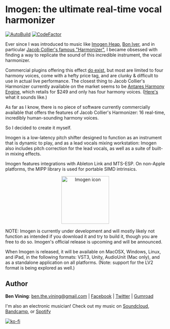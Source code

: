 # Imogen: the ultimate real-time vocal harmonizer

[![AutoBuild](https://github.com/benthevining/imogen/actions/workflows/all-build.yml/badge.svg?branch=master)](https://github.com/benthevining/imogen/actions/workflows/autoBuild.yml)
[![CodeFactor](https://www.codefactor.io/repository/github/benthevining/imogen/badge)](https://www.codefactor.io/repository/github/benthevining/imogen)

Ever since I was introduced to music like [Imogen Heap](http://www.youtube.com/watch?v=dHk2lLaDzlM), [Bon Iver](http://www.youtube.com/watch?v=CaYgMdq6NDg), and in particular [Jacob Collier's famous "Harmonizer"](http://www.youtube.com/watch?v=ZXIApugIuqk), I became obsessed with finding a way to replicate the sound of this incredible instrument, the vocal harmonizer.
 
Commercial plugins offering this effect [do exist](http://www.izotope.com/en/products/nectar/features/harmony.html), but most are limited to four harmony voices, come with a hefty price tag, and are clunky & difficult to use in actual live performance. The closest thing to Jacob Collier's Harmonizer currently available on the market seems to be [Antares Harmony Engine](http://www.antarestech.com/product/harmony-engine/), which retails for $249 and only has four harmony voices. ([Here's](https://www.youtube.com/watch?v=4hgeVqTNVIw) what it sounds like.)

As far as I know, there is no piece of software currently commercially available that offers the features of Jacob Collier's Harmonizer: 16 real-time, incredibly human-sounding harmony voices. 

So I decided to create it myself.

Imogen is a low-latency pitch shifter designed to function as an instrument that is dynamic to play, and as a lead vocals mixing workstation: Imogen also includes pitch correction for the lead vocals, as well as a suite of built-in mixing effects. 

Imogen features integrations with Ableton Link and MTS-ESP. On non-Apple platforms, the MIPP library is used for portable SIMD intrinsics.

<p align="center">
 <img src="https://github.com/benthevining/imogen/blob/master/assets/imogen_icon.png" alt="Imogen icon" width="150" height="150" />
 </p>
 
 
NOTE: Imogen is currently under development and will mostly likely not function as intended if you download it and try to build it, though you are free to do so. Imogen's official release is upcoming and will be announced.

When Imogen is released, it will be available on MacOSX, Windows, Linux, and iPad, in the following formats: VST3, Unity, AudioUnit (Mac only), and as a standalone application on all platforms. (Note: support for the LV2 format is being explored as well.)


## Author
**Ben Vining**: ben.the.vining@gmail.com | [Facebook](http://www.facebook.com/benviningofficial/) | [Twitter](http://twitter.com/benthevining) | [Gumroad](http://gumroad.com/benvining)
 
I'm also an electronic musician! Check out my music on [Soundcloud](http://soundcloud.com/benvining), [Bandcamp](http://benvining.bandcamp.com/releases), or [Spotify](http://open.spotify.com/artist/2UA73qR4E3nNPjjf8CphX8?si=RRm5taiETwi8L42-cHQwDw)

[![ko-fi](https://www.ko-fi.com/img/githubbutton_sm.svg)](https://ko-fi.com/G2G32OKV9)

